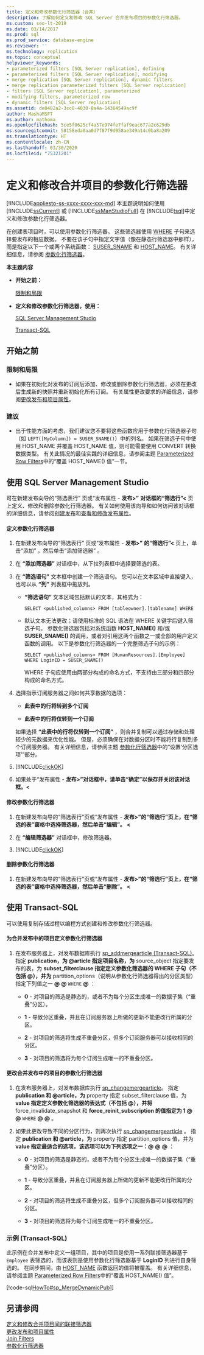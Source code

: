 ```yaml
---
title: 定义和修改参数化行筛选器（合并）
description: 了解如何定义和修改 SQL Server 合并发布项目的参数化行筛选器。
ms.custom: seo-lt-2019
ms.date: 03/14/2017
ms.prod: sql
ms.prod_service: database-engine
ms.reviewer: ''
ms.technology: replication
ms.topic: conceptual
helpviewer_keywords:
- parameterized filters [SQL Server replication], defining
- parameterized filters [SQL Server replication], modifying
- merge replication [SQL Server replication], dynamic filters
- merge replication parameterized filters [SQL Server replication]
- filters [SQL Server replication], parameterized
- modifying filters, parameterized row
- dynamic filters [SQL Server replication]
ms.assetid: de0482a2-3cc8-4030-8a4a-14364549ac9f
author: MashaMSFT
ms.author: mathoma
ms.openlocfilehash: 5ce5f0625cf4a57e974fe7faf9eac677a2c629db
ms.sourcegitcommit: 58158eda0aa0d7f87f9d958ae349a14c0ba8a209
ms.translationtype: HT
ms.contentlocale: zh-CN
ms.lasthandoff: 03/30/2020
ms.locfileid: "75321201"
---
```

# <a name="define-and-modify-a-parameterized-row-filter-for-a-merge-article"></a>定义和修改合并项目的参数化行筛选器
[!INCLUDE[appliesto-ss-xxxx-xxxx-xxx-md](../../../includes/appliesto-ss-xxxx-xxxx-xxx-md.md)]
  本主题说明如何使用 [!INCLUDE[ssCurrent](../../../includes/sscurrent-md.md)] 或 [!INCLUDE[ssManStudioFull](../../../includes/ssmanstudiofull-md.md)] 在 [!INCLUDE[tsql](../../../includes/tsql-md.md)]中定义和修改参数化行筛选器。  
  
 在创建表项目时，可以使用参数化行筛选器。 这些筛选器使用 [WHERE](../../../t-sql/queries/where-transact-sql.md) 子句来选择要发布的相应数据。 不要在该子句中指定文字值（像在静态行筛选器中那样），而是指定以下一个或两个系统函数： [SUSER_SNAME](../../../t-sql/functions/suser-sname-transact-sql.md) 和 [HOST_NAME](../../../t-sql/functions/host-name-transact-sql.md)。 有关详细信息，请参阅 [参数化行筛选器](../../../relational-databases/replication/merge/parameterized-filters-parameterized-row-filters.md)。  
  
 **本主题内容**  
  
-   **开始之前：**  
  
     [限制和局限](#Restrictions)  
  
-   **定义和修改参数化行筛选器，使用：**  
  
     [SQL Server Management Studio](#SSMSProcedure)  
  
     [Transact-SQL](#TsqlProcedure)  
  
##  <a name="before-you-begin"></a><a name="BeforeYouBegin"></a> 开始之前  
  
###  <a name="limitations-and-restrictions"></a><a name="Restrictions"></a> 限制和局限  
  
-   如果在初始化对发布的订阅后添加、修改或删除参数化行筛选器，必须在更改后生成新的快照并重新初始化所有订阅。 有关属性更改要求的详细信息，请参阅[更改发布和项目属性](../../../relational-databases/replication/publish/change-publication-and-article-properties.md)。  
  
###  <a name="recommendations"></a><a name="Recommendations"></a> 建议  
  
-   出于性能方面的考虑，我们建议您不要将这些函数应用于参数化行筛选器子句（如 `LEFT([MyColumn]) = SUSER_SNAME()`）中的列名。 如果在筛选子句中使用 HOST_NAME 并覆盖 HOST_NAME 值，则可能需要使用 CONVERT 转换数据类型。 有关此情况的最佳实践的详细信息，请参阅主题 [Parameterized Row Filters](../../../relational-databases/replication/merge/parameterized-filters-parameterized-row-filters.md)中的“覆盖 HOST_NAME() 值”一节。  
  
##  <a name="using-sql-server-management-studio"></a><a name="SSMSProcedure"></a> 使用 SQL Server Management Studio  
 可在新建发布向导的“筛选表行”  页或“发布属性 - **发布>”** **对话框的“筛选行”\<** 页上定义、修改和删除参数化行筛选器。 有关如何使用该向导和如何访问该对话框的详细信息，请参阅[创建发布](../../../relational-databases/replication/publish/create-a-publication.md)和[查看和修改发布属性](../../../relational-databases/replication/publish/view-and-modify-publication-properties.md)。  
  
#### <a name="to-define-a-parameterized-row-filter"></a>定义参数化行筛选器  
  
1.  在新建发布向导的“筛选表行”  页或“发布属性 - **发布>”** **的“筛选行”\<** 页上，单击“添加”  ，然后单击“添加筛选器”  。  
  
2.  在 **“添加筛选器”** 对话框中，从下拉列表框中选择要筛选的表。  
  
3.  在 **“筛选语句”** 文本框中创建一个筛选语句。 您可以在文本区域中直接键入，也可以从 **“列”** 列表框中拖放列。  
  
    -   **“筛选语句”** 文本区域包括默认的文本，其格式为：  
  
        ```  
        SELECT <published_columns> FROM [tableowner].[tablename] WHERE  
        ```  
  
    -   默认文本无法更改；请使用标准的 SQL 语法在 WHERE 关键字后键入筛选子句。 参数化筛选器包括对系统函数 **HOST_NAME()** 和/或 **SUSER_SNAME()** 的调用，或者对引用这两个函数之一或全部的用户定义函数的调用。 以下是参数化行筛选器的一个完整筛选子句的示例：  
  
        ```  
        SELECT <published_columns> FROM [HumanResources].[Employee] WHERE LoginID = SUSER_SNAME()  
        ```  
  
         WHERE 子句应使用由两部分构成的命名方式，不支持由三部分和四部分构成的命名方式。  
  
4.  选择指示订阅服务器之间如何共享数据的选项：  
  
    -   **此表中的行将转到多个订阅**  
  
    -   **此表中的行将仅转到一个订阅**  
  
     如果选择 **“此表中的行将仅转到一个订阅”** ，则合并复制可以通过存储和处理较少的元数据来优化性能。 但是，必须确保在对数据分区时不能将行复制到多个订阅服务器。 有关详细信息，请参阅主题 [参数化行筛选器](../../../relational-databases/replication/merge/parameterized-filters-parameterized-row-filters.md)中的“设置‘分区选项’”部分。  
  
5.  [!INCLUDE[clickOK](../../../includes/clickok-md.md)]  
  
6.  如果处于“发布属性 - **发布>”对话框中，请单击“确定”以保存并关闭该对话框。\<**   
  
#### <a name="to-modify-a-parameterized-row-filter"></a>修改参数化行筛选器  
  
1.  在新建发布向导的“筛选表行”页或“发布属性 - **发布>”的“筛选行”页上，在“筛选的表”窗格中选择筛选器，然后单击“编辑”。**  **\<**    
  
2.  在 **“编辑筛选器”** 对话框中，修改筛选器。  
  
3.  [!INCLUDE[clickOK](../../../includes/clickok-md.md)]  
  
#### <a name="to-delete-a-parameterized-row-filter"></a>删除参数化行筛选器  
  
1.  在新建发布向导的“筛选表行”页或“发布属性 - **发布>”的“筛选行”页上，在“筛选的表”窗格中选择筛选器，然后单击“删除”。**  **\<**    
  
##  <a name="using-transact-sql"></a><a name="TsqlProcedure"></a> 使用 Transact-SQL  
 可以使用复制存储过程以编程方式创建和修改参数化行筛选器。  
  
#### <a name="to-define-a-parameterized-row-filter-for-an-article-in-a-merge-publication"></a>为合并发布中的项目定义参数化行筛选器  
  
1.  在发布服务器上，对发布数据库执行 [sp_addmergearticle &#40;Transact-SQL&#41;](../../../relational-databases/system-stored-procedures/sp-addmergearticle-transact-sql.md)。 指定 **publication，为 \@article 指定项目名称，为** source_object 指定要发布的表，为 **subset_filterclause 指定定义参数化筛选器的 WHERE 子句（不包括 \@），并为** partition_options（说明从参数化行筛选器得出的分区类型）指定下列值之一 **\@** **\@** `WHERE` **\@** ：  
  
    -   **0** - 对项目的筛选是静态的，或者不为每个分区生成唯一的数据子集（“重叠”分区）。  
  
    -   **1** - 导致分区重叠，并且在订阅服务器上所做的更新不能更改行所属的分区。  
  
    -   **2** - 对项目的筛选将生成不重叠分区，但多个订阅服务器可以接收相同的分区。  
  
    -   **3** - 对项目的筛选将为每个订阅生成唯一的不重叠分区。  
  
#### <a name="to-change-a-parameterized-row-filter-for-an-article-in-a-merge-publication"></a>更改合并发布中的项目的参数化行筛选器  
  
1.  在发布服务器上，对发布数据库执行 [sp_changemergearticle](../../../relational-databases/system-stored-procedures/sp-changemergearticle-transact-sql.md)。 指定 **publication 和 \@article，为** property 指定 subset_filterclause 值，为 **value 指定定义参数化筛选器的表达式（不包括 \@），并将** force_invalidate_snapshot 和 **force_reinit_subscription 的值指定为 1** **\@** **\@** `WHERE`  **\@** **\@** 。  
  
2.  如果此更改导致不同的分区行为，则再次执行 [sp_changemergearticle](../../../relational-databases/system-stored-procedures/sp-changemergearticle-transact-sql.md) 。 指定 **publication 和 \@article，为** property 指定 partition_options 值，并为 **value 指定最适合的选项，该选项可以为下列选项之一：\@**  **\@** **\@** ：  
  
    -   **0** - 对项目的筛选是静态的，或者不为每个分区生成唯一的数据子集（“重叠”分区）。  
  
    -   **1** - 导致分区重叠，并且在订阅服务器上所做的更新不能更改行所属的分区。  
  
    -   **2** - 对项目的筛选将生成不重叠分区，但多个订阅服务器可以接收相同的分区。  
  
    -   **3** - 对项目的筛选将为每个订阅生成唯一的不重叠分区。  
  
###  <a name="example-transact-sql"></a><a name="TsqlExample"></a> 示例 (Transact-SQL)  
 此示例在合并发布中定义一组项目，其中的项目是使用一系列联接筛选器基于 `Employee` 表筛选的，而该表则是使用参数化行筛选器基于 **LoginID** 列进行自身筛选的。 在同步期间，由 [HOST_NAME](../../../t-sql/functions/host-name-transact-sql.md) 函数返回的值将被覆盖。 有关详细信息，请参阅主题 [Parameterized Row Filters](../../../relational-databases/replication/merge/parameterized-filters-parameterized-row-filters.md)中的“覆盖 HOST_NAME() 值”。  
  
 [!code-sql[HowTo#sp_MergeDynamicPub1](../../../relational-databases/replication/codesnippet/tsql/define-and-modify-a-para_1.sql)]  
  
## <a name="see-also"></a>另请参阅  
 [定义和修改合并项目间的联接筛选器](../../../relational-databases/replication/publish/define-and-modify-a-join-filter-between-merge-articles.md)   
 [更改发布和项目属性](../../../relational-databases/replication/publish/change-publication-and-article-properties.md)   
 [Join Filters](../../../relational-databases/replication/merge/join-filters.md)   
 [参数化行筛选器](../../../relational-databases/replication/merge/parameterized-filters-parameterized-row-filters.md)  
  
  
